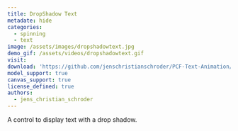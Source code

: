 ```yaml
---
title: DropShadow Text
metadate: hide
categories:
  - spinning
  - text
image: /assets/images/dropshadowtext.jpg
demo_gif: /assets/videos/dropshadowtext.gif
visit: 
download: 'https://github.com/jenschristianschroder/PCF-Text-Animation/tree/master/DropShadowTextControl/PCF-DropShadow-Text'
model_support: true
canvas_support: true
license_defined: true
authors:
  - jens_christian_schroder
---
```


A control to display text with a drop shadow.
